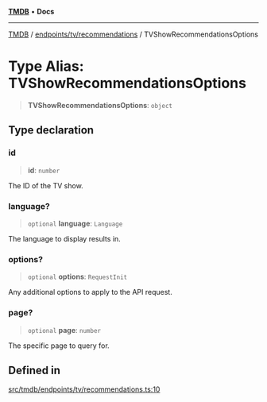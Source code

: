 [**TMDB**](../../../../README.md) • **Docs**

***

[TMDB](../../../../README.md) / [endpoints/tv/recommendations](../README.md) / TVShowRecommendationsOptions

# Type Alias: TVShowRecommendationsOptions

> **TVShowRecommendationsOptions**: `object`

## Type declaration

### id

> **id**: `number`

The ID of the TV show.

### language?

> `optional` **language**: `Language`

The language to display results in.

### options?

> `optional` **options**: `RequestInit`

Any additional options to apply to the API request.

### page?

> `optional` **page**: `number`

The specific page to query for.

## Defined in

[src/tmdb/endpoints/tv/recommendations.ts:10](https://github.com/Norviah/media-hub/blob/d809718af017974e095f312fcfa8bfdf58d3e3e5/src/tmdb/endpoints/tv/recommendations.ts#L10)
